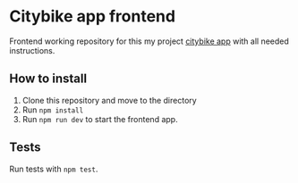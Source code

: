 # Citybike app frontend
Frontend working repository for this my project [citybike app](https://github.com/Niosni/citybike-backend) with all needed instructions.

## How to install
1. Clone this repository and move to the directory
2. Run `npm install`
3. Run `npm run dev` to start the frontend app.

## Tests
Run tests with `npm test`.

